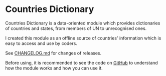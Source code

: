# Countries Dictionary
Countries Dictionary is a data-oriented module which provides dictionaries of countries and states, from members of UN to unrecognised ones.

I created this module as an offline source of countries' information which is easy to access and use by coders.

See [CHANGELOG.md](https://github.com/ThienFakeVN/countries_dictionary/blob/main/CHANGELOG.md) for changes of releases.

Before using, it is recommended to see the code on [GitHub](https://github.com/ThienFakeVN/countries_dictionary/) <!--or the below section--> to understand how the module works and how you can use it.
<!--
## Codes
### Main Countries Dictionary
The Countries Dictionary has a structure like this:
```python
COUNTRIES = {
    "Afghanistan": {
        "formal name": "Islamic Emirate of Afghanistan",
        "motto": "There is no god but God; Muhammad is the messenger of God",
        "continents": ["Asia"],
        "landlocked": True,
        "area": 652864.0,
        "land area": 652230.0,
        "population": 42045000,
        "official languages": ["Dari", "Pashto"],
        "nominal GDP": 16417000000,
        "HDI": 0.496,
        "ISO 3166-1": {"alpha-2": "AF", "alpha-3": "AFG", "numeric": "004"},
    },
    # ...
}
```

### Russia dictionary
The Russia dictionary has a structure like this:
```python
RUSSIA = {
    "Adygea": {
        "federal district": "Southern",
        "economic region": "North Caucasus",
        "landlocked": True,
        "capital/administrative centre": "Maykop",
        "area": 7792.0,
        "population": 501038,
        "ISO 3166-2:RU": "RU-AD",
    },
    # ...
}
```

### United States dictionary
The United States dictionary has a structure like this:
```python
UNITED_STATES = {
    "Alabama": {
        "capital": "Montgomery",
        "date of ratification/establishment/acquiring": "1819.12.14",
        "landlocked": False,
        "area": 135767.0,
        "population": 5024279,
        "House Representatives": 7,
        "ISO 3166-2:US": "US-AL",
    },
    # ...
}
```

### Vietnam dictionary
The Vietnam dictionary has a structure like this:
```python
VIETNAM = {
    "Hanoi": {
        "region": "Red River Delta",
        "landlocked": True,
        "administrative centre": "Hoàn Kiếm ward",
        "area": 3359.84,
        "population": 8807523,
        "ISO 3166-2:VN": "VN-HN",
    },
    # ...
}
```

### Countries Languages
Unused, as of now...

### Quick functions
There are many functions in this submodule.
```python
import countries_dictionary.quick_functions as qf # What have you expected?

# Converts the dictionary into JSON and creates/overwrites a JSON file which contains the converted dictionary
with open("countries_dictionary.json", "w") as f:
    f.write(qf.json_dictionary(indent=4))

# Prints a ISO 3166-2 code of a country
iso = qf.countries_iso_3166_2()
print(iso["Russia"]["ISO 3166-2"])
```

### ISO finder
*ISO finder* is a module which provides a function which has the same name. *ISO finder* can find a country based on the provided ISO code. Note that it does not include US states' postal codes.
```python
from countries_dictionary.iso_finder import iso_finder # 🥀

print(iso_finder("VN"))
print(iso_finder("RUS"))
print(iso_finder("840"))
```

### Unrecognised states
The unrecognised states Dictionary has a structure like this:

```python
UNRECOGNISED_STATES = {
    "Cook Islands": {
        "formal name": "Cook Islands",
        "motto": "",
        "continents": ["Oceania"],
        "landlocked": False,
        "area": 236.0,
        "land area": 236.0,
        "population": 15040,
        "official languages": ["English", "Cook Islands Māori", "Pukapukan"],
        "nominal GDP": 384000000,
        "HDI": 0,
        "ISO 3166-1": {"alpha-2": "CK", "alpha-3": "COK", "numeric": "184"},
    },
    # ...
    # Additional information may be added as comments in the codes
}
```

### Transnistria
The Transnistria Dictionary has a structure like this:
```python
TRANSNISTRIA = {
    "Camenca": {
        "administrative centre": "Camenca",
        "area": 434.5,
        "population": 21000,
    },
    # ...
}
```
-->